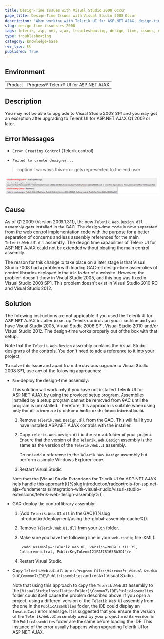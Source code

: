 ```yaml
---
title: Design-Time Issues with Visual Studio 2008 Occur
page_title: Design-Time Issues with Visual Studio 2008 Occur
description: "When working with Telerik UI for ASP.NET AJAX, design-time issues with Visual Studio 2008 occur."
slug: design-time-issues-vs-2008
tags: telerik, asp, net, ajax, troubleshooting, design, time, issues, with, visual, studio, 2008, occur
type: troubleshooting
category: knowledge-base
res_type: kb
published: True
---
```


## Environment

<table>
	<tbody>
		<tr>
			<td>Product</td>
			<td>Progress® Telerik® UI for ASP.NET AJAX</td>
		</tr>
	</tbody>
</table>

## Description

You may not be able to upgrade to Visual Studio 2008 SP1 and you may get an exception after upgrading to Telerik UI for ASP.NET AJAX Q1 2009 or later.

## Error Messages

* `Error Creating Control` (Telerik control)

* `Failed to create designer...`

>caption Two ways this error gets represented to the end user

![](images/introduction-design_time_error_type2.png)

## Cause

As of Q1 2009 (Version 2009.1.311), the new `Telerik.Web.Design.dll` assembly gets installed in the GAC. The design-time code is now separated from the web control implementation code with the purpose for a better separation of concerns and less assembly references for the main `Telerik.Web.UI.dll` assembly. The design time capabilities of Telerik UI for ASP.NET AJAX could not be extended without bloating the main control assembly.

The reason for this change to take place on a later stage is that Visual Studio 2008 had a problem with loading GAC-ed design-time assemblies of control libraries deployed in the `Bin` folder of a website. However, the problem doesn't show in Visual Studio 2005, and this bug was fixed in Visual Studio 2008 SP1. This problem doesn't exist in Visual Studio 2010 RC and Visual Studio 2012.

## Solution

The following instructions are not applicable if you used the Telerik UI for ASP.NET AJAX installer to set up Telerik controls on your machine and you have Visual Studio 2005, Visual Studio 2008 SP1, Visual Studio 2010, and/or Visual Studio 2012. The design-time works properly out of the box with that setup.

Note that the `Telerik.Web.Design` assembly contains the Visual Studio designers of the controls. You don't need to add a reference to it into your project.

To solve this issue and apart from the obvious upgrade to Visual Studio 2008 SP1, use any of the following approaches:

* `Bin`-deploy the design-time assembly:

	This solution will work only if you have not installed Telerik UI for ASP.NET AJAX by using the provided setup program. Assemblies installed by a setup program cannot be removed from GAC until the program is uninstalled. Therefore, this approach is suitable when using only the dll-s from a `zip`, either a hotfix or the latest internal build.

	1. Remove `Telerik.Web.Design.dll` from the GAC. This will fail if you have installed ASP.NET AJAX controls with the installer.

	1. Copy `Telerik.Web.Design.dll` to the `Bin` subfolder of your project. Ensure that the version of the `Telerik.Web.Design` assembly is the same as the version of the `Telerik.Web.UI` assembly.

		Do not add a reference to the `Telerik.Web.Design` assembly but perform a simple Windows Explorer-copy.

	1. Restart Visual Studio.

	Note that the [Visual Studio Extensions for Telerik UI for ASP.NET AJAX help handle this approach]({%slug introduction/radcontrols-for-asp.net-ajax-fundamentals/integration-with-visual-studio/visual-studio-extensions/telerik-web-design-assembly%}).

* GAC-deploy the control library assembly:

	1. [Add `Telerik.Web.UI.dll` in the GAC]({%slug introduction/deployment/using-the-global-assembly-cache%}).

	1. Remove `Telerik.Web.UI.dll` from your `Bin` folder.

	1. Make sure you have the following line in your `web.config` file (XML):

			<add assembly="Telerik.Web.UI, Version=2009.1.311.35, Culture=neutral, PublicKeyToken=121FAE78165BA3D4"/>

	1. Restart Visual Studio.

* Copy `Telerik.Web.UI.dll` to `c:\Program Files\Microsoft Visual Studio 9.0\Common7\IDE\PublicAssemblies` and restart Visual Studio.

	Note that using this approach to copy the `Telerik.Web.UI` assembly to the `[VisualStudioInstallationFolder]\Common7\IDE\PublicAssemblies` folder could itself cause the problem described above. If you open a project, using a different version of the `Telerik.Web.UI` assembly from the one in the `PublicAssemblies` folder, the IDE could display an `InvalidCast` error message. It is suggested that you ensure the version of the `Telerik.Web.UI` assembly used by your project and its version in the `PublicAssemblies` folder are the same before loading the IDE. This instance of the error usually happens when upgrading Telerik UI for ASP.NET AJAX.
